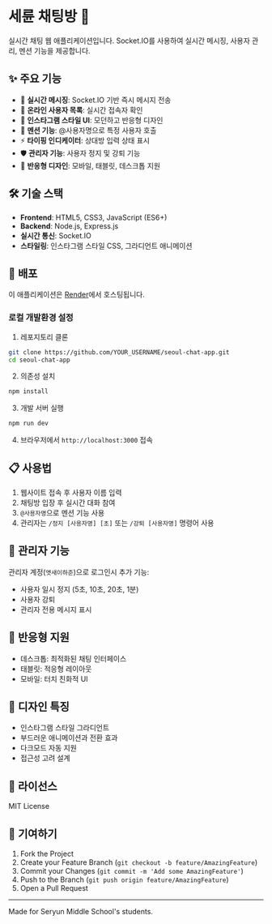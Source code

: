# 세륜 채팅방 🌃

실시간 채팅 웹 애플리케이션입니다. Socket.IO를 사용하여 실시간 메시징, 사용자 관리, 멘션 기능을 제공합니다.

## ✨ 주요 기능

- 🚀 **실시간 메시징**: Socket.IO 기반 즉시 메시지 전송
- 👥 **온라인 사용자 목록**: 실시간 접속자 확인
- 🎨 **인스타그램 스타일 UI**: 모던하고 반응형 디자인
- 💬 **멘션 기능**: @사용자명으로 특정 사용자 호출
- ⚡ **타이핑 인디케이터**: 상대방 입력 상태 표시
- 🛡️ **관리자 기능**: 사용자 정지 및 강퇴 기능
- 📱 **반응형 디자인**: 모바일, 태블릿, 데스크톱 지원

## 🛠️ 기술 스택

- **Frontend**: HTML5, CSS3, JavaScript (ES6+)
- **Backend**: Node.js, Express.js
- **실시간 통신**: Socket.IO
- **스타일링**: 인스타그램 스타일 CSS, 그라디언트 애니메이션

## 🚀 배포

이 애플리케이션은 [Render](https://render.com)에서 호스팅됩니다.

### 로컬 개발환경 설정

1. 레포지토리 클론
```bash
git clone https://github.com/YOUR_USERNAME/seoul-chat-app.git
cd seoul-chat-app
```

2. 의존성 설치
```bash
npm install
```

3. 개발 서버 실행
```bash
npm run dev
```

4. 브라우저에서 `http://localhost:3000` 접속

## 📋 사용법

1. 웹사이트 접속 후 사용자 이름 입력
2. 채팅방 입장 후 실시간 대화 참여
3. `@사용자명`으로 멘션 기능 사용
4. 관리자는 `/정지 [사용자명] [초]` 또는 `/강퇴 [사용자명]` 명령어 사용

## 🔧 관리자 기능

관리자 계정(`앳새이하준`)으로 로그인시 추가 기능:
- 사용자 일시 정지 (5초, 10초, 20초, 1분)
- 사용자 강퇴
- 관리자 전용 메시지 표시

## 📱 반응형 지원

- 데스크톱: 최적화된 채팅 인터페이스
- 태블릿: 적응형 레이아웃
- 모바일: 터치 친화적 UI

## 🎨 디자인 특징

- 인스타그램 스타일 그라디언트
- 부드러운 애니메이션과 전환 효과
- 다크모드 자동 지원
- 접근성 고려 설계

## 📄 라이선스

MIT License

## 🤝 기여하기

1. Fork the Project
2. Create your Feature Branch (`git checkout -b feature/AmazingFeature`)
3. Commit your Changes (`git commit -m 'Add some AmazingFeature'`)
4. Push to the Branch (`git push origin feature/AmazingFeature`)
5. Open a Pull Request

---

Made for Seryun Middle School's students.
